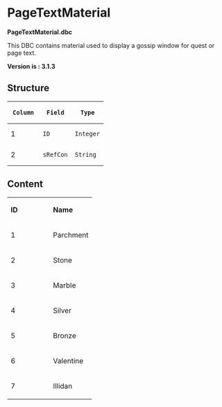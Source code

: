 # PageTextMaterial


**PageTextMaterial.dbc**

This DBC contains material used to display a gossip window for quest or page text.

**Version is : 3.1.3**

## Structure

<table>
<colgroup>
<col width="33%" />
<col width="33%" />
<col width="33%" />
</colgroup>
<thead>
<tr class="header">
<th><pre><code>Column</code></pre></th>
<th><pre><code>Field</code></pre></th>
<th><pre><code>Type</code></pre></th>
</tr>
</thead>
<tbody>
<tr>
<td>1</td>
<td><pre><code>ID</code></pre></td>
<td><pre><code>Integer</code></pre></td>
</tr>
<tr>
<td>2</td>
<td><pre><code>sRefCon</code></pre></td>
<td><pre><code>String</code></pre></td>
</tr>
</tbody>
</table>

## **Content**

<table>
<colgroup>
<col width="50%" />
<col width="50%" />
</colgroup>
<tbody>
<tr>
<td><p><strong>ID</strong></p></td>
<td><p><strong>Name</strong></p></td>
</tr>
<tr>
<td><p>1</p></td>
<td><p>Parchment</p></td>
</tr>
<tr>
<td><p>2</p></td>
<td><p>Stone</p></td>
</tr>
<tr>
<td><p>3</p></td>
<td><p>Marble</p></td>
</tr>
<tr>
<td><p>4</p></td>
<td><p>Silver</p></td>
</tr>
<tr>
<td><p>5</p></td>
<td><p>Bronze</p></td>
</tr>
<tr>
<td><p>6</p></td>
<td><p>Valentine</p></td>
</tr>
<tr>
<td><p>7</p></td>
<td><p>Illidan</p></td>
</tr>
</tbody>
</table>


